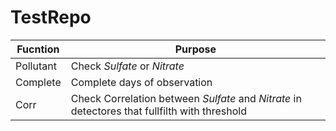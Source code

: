 # TestRepo
|Fucntion| Purpose| 
|---|---|
| Pollutant | Check *Sulfate* or *Nitrate*| 
| Complete | Complete days of observation | 
| Corr | Check Correlation between *Sulfate* and *Nitrate* in detectores that fullfilth with threshold| 
